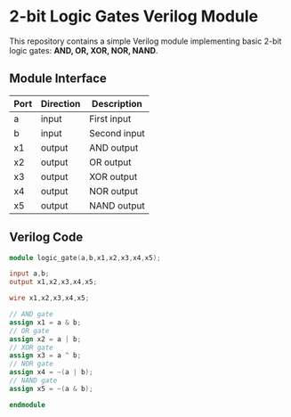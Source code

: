 # 2-bit Logic Gates Verilog Module

This repository contains a simple Verilog module implementing basic 2-bit logic gates: **AND, OR, XOR, NOR, NAND**.

## Module Interface

| Port | Direction | Description |
|------|-----------|-------------|
| a    | input     | First input |
| b    | input     | Second input |
| x1   | output    | AND output |
| x2   | output    | OR output |
| x3   | output    | XOR output |
| x4   | output    | NOR output |
| x5   | output    | NAND output |

## Verilog Code

```verilog
module logic_gate(a,b,x1,x2,x3,x4,x5);

input a,b; 
output x1,x2,x3,x4,x5;

wire x1,x2,x3,x4,x5;

// AND gate
assign x1 = a & b;
// OR gate
assign x2 = a | b;
// XOR gate
assign x3 = a ^ b;
// NOR gate
assign x4 = ~(a | b);
// NAND gate
assign x5 = ~(a & b);

endmodule
